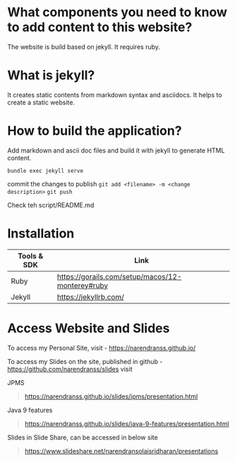# What components you need to know to add content to this website?
The website is build based on jekyll. It requires ruby.

# What is jekyll?
It creates static contents from markdown syntax and asciidocs. It helps to create a static website.

# How to build the application?
Add markdown and ascii doc files and build it with jekyll to generate HTML content.

```bundle exec jekyll serve```

commit the changes to publish
```git add <filename> -m <change description>```
```git push```

Check teh script/README.md

# Installation

| Tools & SDK| Link|
|-------------|-----|
| Ruby| https://gorails.com/setup/macos/12-monterey#ruby|
| Jekyll| https://jekyllrb.com/|


# Access Website and Slides

To access my Personal Site, visit - https://narendranss.github.io/ 

To access my Slides on the site, published in github - https://github.com/narendranss/slides visit

JPMS
> https://narendranss.github.io/slides/jpms/presentation.html

Java 9 features
> https://narendranss.github.io/slides/java-9-features/presentation.html

Slides in Slide Share, can be accessed in below site
> https://www.slideshare.net/narendransolaisridharan/presentations

